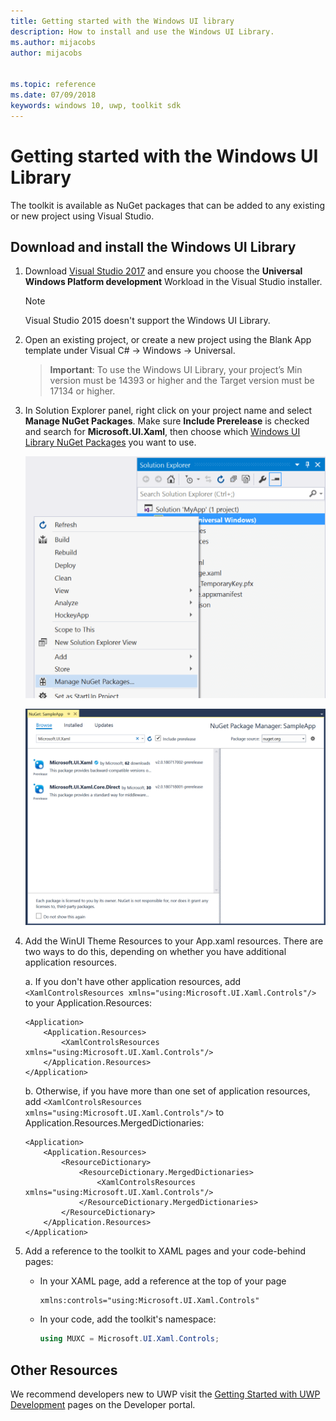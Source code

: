 ```yaml
---
title: Getting started with the Windows UI library
description: How to install and use the Windows UI Library. 
ms.author: mijacobs
author: mijacobs


ms.topic: reference
ms.date: 07/09/2018
keywords: windows 10, uwp, toolkit sdk
---
```


# Getting started with the Windows UI Library

The toolkit is available as NuGet packages that can be added to any existing or new project using Visual Studio.

## Download and install the Windows UI Library

1. Download [Visual Studio 2017](https://developer.microsoft.com/windows/downloads) and ensure you choose the **Universal Windows Platform development** Workload in the Visual Studio installer.

    > [!NOTE]
    Visual Studio 2015 doesn't support the Windows UI Library. 

2. Open an existing project, or create a new project using the Blank App template under Visual C# -> Windows -> Universal.  
    > **Important**:  To use the Windows UI Library, your project’s Min version must be 14393 or higher and the Target version must be 17134 or higher.   

3. In Solution Explorer panel, right click on your project name and select **Manage NuGet Packages**. Make sure **Include Prerelease** is checked and search for **Microsoft.UI.Xaml**, then choose which [Windows UI Library NuGet Packages](nuget-packages.md) you want to use.

    ![NuGet packages](images/ManageNugetPackages.png "Manage NuGet Packages Image")

    ![NuGet packages](images/NugetPackages.png)


4. Add the WinUI Theme Resources to your App.xaml resources. There are two ways to do this, depending on whether you have additional application resources. 

    a. If you don't have other application resources, 
    add `<XamlControlsResources xmlns="using:Microsoft.UI.Xaml.Controls"/>` to your Application.Resources: 

    ``` XAML
    <Application>
        <Application.Resources>
            <XamlControlsResources xmlns="using:Microsoft.UI.Xaml.Controls"/> 
        </Application.Resources>
    </Application>
    ```

    b. Otherwise, if you have more than one set of application resources, add `<XamlControlsResources xmlns="using:Microsoft.UI.Xaml.Controls"/>` to  Application.Resources.MergedDictionaries:

    ``` XAML
    <Application>
        <Application.Resources>
            <ResourceDictionary>
                <ResourceDictionary.MergedDictionaries>
                    <XamlControlsResources  xmlns="using:Microsoft.UI.Xaml.Controls"/>
                </ResourceDictionary.MergedDictionaries> 
            </ResourceDictionary>
        </Application.Resources>
    </Application>
    ```



5. Add a reference to the toolkit to XAML pages and your code-behind pages:

    * In your XAML page, add a reference at the top of your page

        ```xaml
        xmlns:controls="using:Microsoft.UI.Xaml.Controls"
        ```

    * In your code, add the toolkit's namespace: 

        ```c#
        using MUXC = Microsoft.UI.Xaml.Controls;
        ```



## Other Resources 

We recommend developers new to UWP visit the [Getting Started with UWP Development](https://developer.microsoft.com/windows/getstarted) pages on the Developer portal. 


